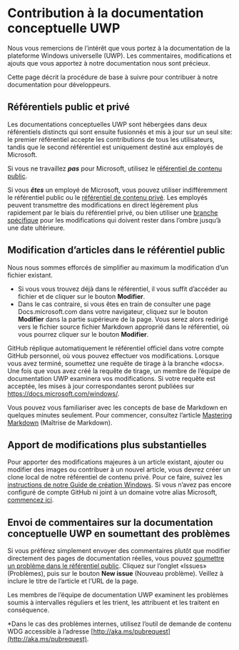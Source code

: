 # <a name="contributing-to-uwp-conceptual-documentation"></a>Contribution à la documentation conceptuelle UWP

Nous vous remercions de l’intérêt que vous portez à la documentation de la plateforme Windows universelle (UWP). Les commentaires, modifications et ajouts que vous apportez à notre documentation nous sont précieux.

Cette page décrit la procédure de base à suivre pour contribuer à notre documentation pour développeurs.

## <a name="public-and-private-repos"></a>Référentiels public et privé

Les documentations conceptuelles UWP sont hébergées dans deux référentiels distincts qui sont ensuite fusionnés et mis à jour sur un seul site: le premier référentiel accepte les contributions de tous les utilisateurs, tandis que le second référentiel est uniquement destiné aux employés de Microsoft.

Si vous ne travaillez ***pas*** pour Microsoft, utilisez le [référentiel de contenu public](https://github.com/MicrosoftDocs/windows-uwp).

Si vous ***êtes*** un employé de Microsoft, vous pouvez utiliser indifféremment le référentiel public ou le [référentiel de contenu privé](https://cpubwin.visualstudio.com/_git/windows-uwp). Les employés peuvent transmettre des modifications en direct légèrement plus rapidement par le biais du référentiel privé, ou bien utiliser une [branche spécifique](https://review.docs.microsoft.com/en-us/windows-authoring-guide/uwp/conceptual/setup-local-repo-for-large-changes#what-branch-should-i-use-for-my-authoring) pour les modifications qui doivent rester dans l’ombre jusqu’à une date ultérieure.

## <a name="editing-topics-on-the-public-repo"></a>Modification d’articles dans le référentiel public

Nous nous sommes efforcés de simplifier au maximum la modification d’un fichier existant. 
- Si vous vous trouvez déjà dans le référentiel, il vous suffit d’accéder au fichier et de cliquer sur le bouton **Modifier**.  
- Dans le cas contraire, si vous êtes en train de consulter une page Docs.microsoft.com dans votre navigateur, cliquez sur le bouton **Modifier** dans la partie supérieure de la page. Vous serez alors redirigé vers le fichier source fichier Markdown approprié dans le référentiel, où vous pourrez cliquer sur le bouton **Modifier**. 

GitHub réplique automatiquement le référentiel officiel dans votre compte GitHub personnel, où vous pouvez effectuer vos modifications. Lorsque vous avez terminé, soumettez une requête de tirage à la branche «docs». Une fois que vous avez créé la requête de tirage, un membre de l’équipe de documentation UWP examinera vos modifications. Si votre requête est acceptée, les mises à jour correspondantes seront publiées sur https://docs.microsoft.com/windows/.

Vous pouvez vous familiariser avec les concepts de base de Markdown en quelques minutes seulement.  Pour commencer, consultez l’article [Mastering Markdown](https://guides.github.com/features/mastering-markdown/) (Maîtrise de Markdown).

## <a name="making-more-substantial-changes"></a>Apport de modifications plus substantielles

Pour apporter des modifications majeures à un article existant, ajouter ou modifier des images ou contribuer à un nouvel article, vous devrez créer un clone local de notre référentiel de contenu privé. Pour ce faire, suivez les [instructions de notre Guide de création Windows](https://review.docs.microsoft.com/en-us/windows-authoring-guide/uwp/conceptual/). Si vous n’avez pas encore configuré de compte GitHub ni joint à un domaine votre alias Microsoft, [commencez ici](https://review.docs.microsoft.com/en-us/windows-authoring-guide/github-account).

## <a name="using-issues-to-provide-feedback-on-uwp-conceptual-documentation"></a>Envoi de commentaires sur la documentation conceptuelle UWP en soumettant des problèmes

Si vous préférez simplement envoyer des commentaires plutôt que modifier directement des pages de documentation réelles, vous pouvez [soumettre un problème dans le référentiel public](https://github.com/MicrosoftDocs/windows-uwp/issues). Cliquez sur l’onglet «Issues» (Problèmes), puis sur le bouton **New issue** (Nouveau problème). Veillez à inclure le titre de l’article et l’URL de la page.

Les membres de l’équipe de documentation UWP examinent les problèmes soumis à intervalles réguliers et les trient, les attribuent et les traitent en conséquence.

*Dans le cas des problèmes internes, utilisez l’outil de demande de contenu WDG accessible à l’adresse [http://aka.ms/pubrequest](http://aka.ms/pubrequest). 
